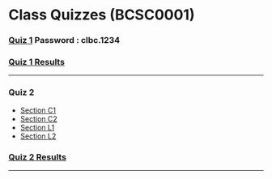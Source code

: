 # Class Quizzes (BCSC0001)



### [Quiz 1](https://www.classmarker.com/online-test/start/?quiz=6jt5b991d90af0f0) Password : clbc.1234

### [Quiz 1 Results](https://github.com/dbc2201/gla-bcsc0001-2018/blob/master/quizzes/quiz1/README.md)  

_____

### Quiz 2

* [Section C1](https://www.hackerrank.com/section-c1-001/)
* [Section C2](https://www.hackerrank.com/section-c2-001/)
* [Section L1](https://www.hackerrank.com/bcsc0001-l1-001)
* [Section L2](https://www.hackerrank.com/bcsc0001-l2-001)

### [Quiz 2 Results](https://github.com/dbc2201/gla-bcsc0001-2018/blob/master/quizzes/quiz2/README.md)

_____



